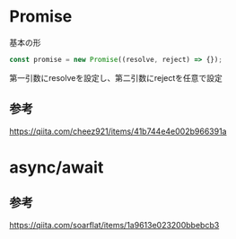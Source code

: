 # Promise
基本の形

```javascript
const promise = new Promise((resolve, reject) => {});
```
第一引数にresolveを設定し、第二引数にrejectを任意で設定

## 参考
https://qiita.com/cheez921/items/41b744e4e002b966391a

# async/await

## 参考
https://qiita.com/soarflat/items/1a9613e023200bbebcb3
